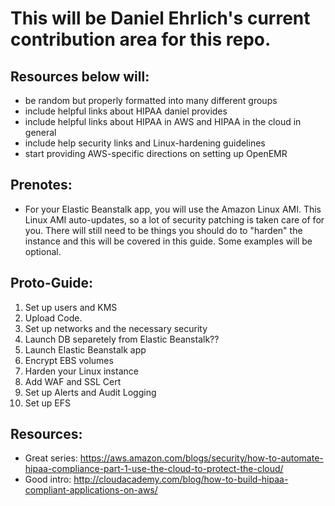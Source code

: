 # This will be Daniel Ehrlich's current contribution area for this repo.

## Resources below will:
- be random but properly formatted into many different groups
- include helpful links about HIPAA daniel provides
- include helpful links about HIPAA in AWS and HIPAA in the cloud in general
- include help security links and Linux-hardening guidelines
- start providing AWS-specific directions on setting up OpenEMR


## Prenotes:
- For your Elastic Beanstalk app, you will use the Amazon Linux AMI. This Linux AMI auto-updates, so a lot of security patching is taken care of for you. There will still need to be things you should do to "harden" the instance and this will be covered in this guide. Some examples will be optional.

## Proto-Guide:
1. Set up users and KMS
2. Upload Code.
3. Set up networks and the necessary security
4. Launch DB separetely from Elastic Beanstalk??
5. Launch Elastic Beanstalk app
6. Encrypt EBS volumes
7. Harden your Linux instance
8. Add WAF and SSL Cert
9. Set up Alerts and Audit Logging
10. Set up EFS


## Resources:
- Great series: https://aws.amazon.com/blogs/security/how-to-automate-hipaa-compliance-part-1-use-the-cloud-to-protect-the-cloud/
- Good intro: http://cloudacademy.com/blog/how-to-build-hipaa-compliant-applications-on-aws/
